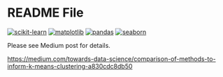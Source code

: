 # README File

[![scikit-learn](https://img.shields.io/badge/scikit_learn-1.4.1-orange.svg)](https://scikit-learn.org/stable/) [![matplotlib](https://img.shields.io/badge/matplotlib-3.3.4-blue.svg)](https://matplotlib.org/) [![pandas](https://img.shields.io/badge/pandas-1.2.1-blue.svg)](https://pandas.pydata.org/) [![seaborn](https://img.shields.io/badge/seaborn-0.11.1-blue.svg)](https://seaborn.pydata.org/)

Please see Medium post for details.

https://medium.com/towards-data-science/comparison-of-methods-to-inform-k-means-clustering-a830cdc8db50
